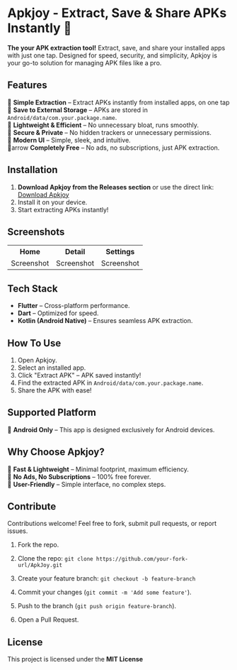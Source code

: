 # Apkjoy - Extract, Save & Share APKs Instantly 🚀

**The your APK extraction tool!** Extract, save, and share your installed apps with just one tap. Designed for speed, security, and simplicity, Apkjoy is your go-to solution for managing APK files like a pro.

## Features

🔘 **Simple Extraction** – Extract APKs instantly from installed apps, on one tap  
🔘 **Save to External Storage** – APKs are stored in `Android/data/com.your.package.name`.  
🔘 **Lightweight & Efficient** – No unnecessary bloat, runs smoothly.  
🔘 **Secure & Private** – No hidden trackers or unnecessary permissions.  
🔘 **Modern UI** – Simple, sleek, and intuitive.  
🔘arrow **Completely Free** – No ads, no subscriptions, just APK extraction.  


## Installation

1. **Download Apkjoy from the Releases section** or use the direct link: [Download Apkjoy](https://your-download-link.com)  
2. Install it on your device.  
3. Start extracting APKs instantly!  


## Screenshots

<table>
<tr>
<th>Home</th><th>Detail</th><th>Settings</th>
</tr>
<tr>
<td>Screenshot</td>
<td>Screenshot</td>
<td>Screenshot</td>
</tr>
</table>



## Tech Stack

- **Flutter** – Cross-platform performance.  
- **Dart** – Optimized for speed.  
- **Kotlin (Android Native)** – Ensures seamless APK extraction.  



## How To Use

1. Open Apkjoy.
2. Select an installed app.
3. Click "Extract APK" – APK saved instantly!
4. Find the extracted APK in `Android/data/com.your.package.name`.
5. Share the APK with ease!


## Supported Platform

📌 **Android Only** – This app is designed exclusively for Android devices.



<!-- ## Permissions Used

- **Storage Access**

 -->


## Why Choose Apkjoy?

🔹 **Fast & Lightweight** – Minimal footprint, maximum efficiency.  
🔹 **No Ads, No Subscriptions** – 100% free forever.  
🔹 **User-Friendly** – Simple interface, no complex steps.  



## Contribute

Contributions welcome! Feel free to fork, submit pull requests, or report issues.  

1. Fork the repo.
2. Clone the repo: 
`git clone https://github.com/your-fork-url/ApkJoy.git`

3. Create your feature branch:
`git checkout -b feature-branch`

4. Commit your changes (`git commit -m 'Add some feature'`).

5. Push to the branch (`git push origin feature-branch`).
6. Open a Pull Request.


## License

This project is licensed under the **MIT License**
